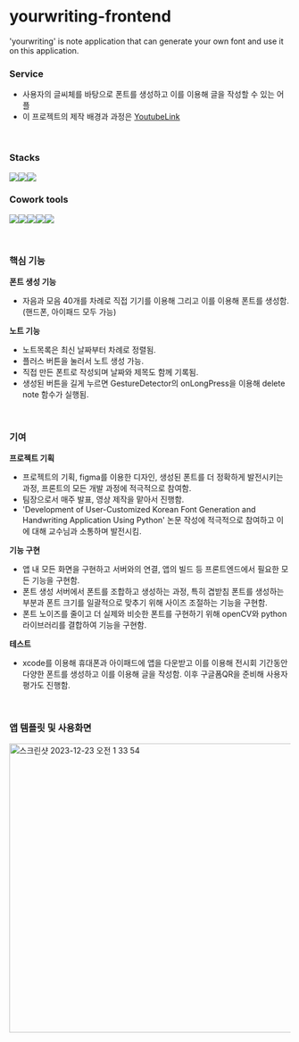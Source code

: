 # yourwriting-frontend
'yourwriting' is note application that can generate your own font and use it on this application. 

### Service

- 사용자의 글씨체를 바탕으로 폰트를 생성하고 이를 이용해 글을 작성할 수 있는 어플
- 이 프로젝트의 제작 배경과 과정은 [YoutubeLink](https://www.youtube.com/watch?v=snZSz7RWGZE&list=LL&index=5&t=24s)
<br/>

### Stacks

<img src="https://img.shields.io/badge/dart-%230175C2.svg?style=for-the-badge&logo=dart&logoColor=white"><img src="https://img.shields.io/badge/flutter-02569B?style=for-the-badge&logo=flutter&logoColor=white"><img src="https://img.shields.io/badge/python-3776AB?style=for-the-badge&logo=python&logoColor=white">

### Cowork tools
<img src="https://img.shields.io/badge/Notion-%23000000.svg?style=for-the-badge&logo=notion&logoColor=white"><img src="https://img.shields.io/badge/Postman-FF6C37?style=for-the-badge&logo=postman&logoColor=white"><img src="https://img.shields.io/badge/-Swagger-%23Clojure?style=for-the-badge&logo=swagger&logoColor=white"><img src="https://img.shields.io/badge/github-181717?style=for-the-badge&logo=github&logoColor=white"><img src="https://img.shields.io/badge/git-F05032?style=for-the-badge&logo=git&logoColor=white">

<br/>

### 핵심 기능

**폰트 생성 기능**

- 자음과 모음 40개를 차례로 직접 기기를 이용해 그리고 이를 이용해 폰트를 생성함. (핸드폰, 아이패드 모두 가능)

**노트 기능**

- 노트목록은 최신 날짜부터 차례로 정렬됨.
- 플러스 버튼을 눌러서 노트 생성 가능.
- 직접 만든 폰트로 작성되며 날짜와 제목도 함께 기록됨.
- 생성된 버튼을 길게 누르면 GestureDetector의 onLongPress을 이용해 delete note 함수가 실행됨.


<br/>

### 기여

**프로젝트 기획**

- 프로젝트의 기획, figma를 이용한 디자인, 생성된 폰트를 더 정확하게 발전시키는 과정, 프론트의 모든 개발 과정에 적극적으로 참여함.
- 팀장으로서 매주 발표, 영상 제작을 맡아서 진행함.
- 'Development of User-Customized Korean Font Generation and Handwriting Application Using Python' 논문 작성에 적극적으로 참여하고 이에 대해 교수님과 소통하며 발전시킴.

**기능 구현**

- 앱 내 모든 화면을 구현하고 서버와의 연결, 앱의 빌드 등 프론트엔드에서 필요한 모든 기능을 구현함.
- 폰트 생성 서버에서 폰트를 조합하고 생성하는 과정, 특히 겹받침 폰트를 생성하는 부분과 폰트 크기를 일괄적으로 맞추기 위해 사이즈 조절하는 기능을 구현함.
- 폰트 노이즈를 줄이고 더 실제와 비슷한 폰트를 구현하기 위해 openCV와 python라이브러리를 결합하여 기능을 구현함.

**테스트**

- xcode를 이용해 휴대폰과 아이패드에 앱을 다운받고 이를 이용해 전시회 기간동안 다양한 폰트를 생성하고 이를 이용해 글을 작성함. 이후 구글폼QR을 준비해 사용자 평가도 진행함.

<br/>

### 앱 템플릿 및 사용화면
<img width="518" alt="스크린샷 2023-12-23 오전 1 33 54" src="https://github.com/yourwriting/yourwriting-front/assets/52371699/258a0fcb-9092-48ce-8ee6-37818ef5bb81">

